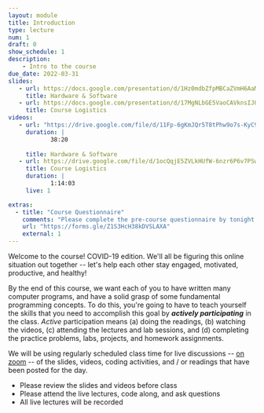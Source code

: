 ```yaml
---
layout: module
title: Introduction
type: lecture
num: 1
draft: 0
show_schedule: 1
description:
    - Intro to the course
due_date: 2022-03-31
slides:
   - url: https://docs.google.com/presentation/d/1Hz0mdbZfpMBCaZVmH6AaMLeyGutDlBArx7Anv-kjHzc/edit?usp=sharing
     title: Hardware & Software
   - url: https://docs.google.com/presentation/d/17MgNLbGE5VaoCAVknsIJQ--s_MK3uLr8z_yNkb1R5cY/edit?usp=sharing
     title: Course Logistics
videos:
   - url: "https://drive.google.com/file/d/11Fp-6gKmJQr5T8tPhw9o7s-KyC9m0lhh/view?usp=sharing"
     duration: |
            38:20
        
     title: Hardware & Software
   - url: https://drive.google.com/file/d/1ocQqjE5ZVLkHUfW-6nzr6P6v7PSw_iZh/view?usp=sharing
     title: Course Logistics
     duration: |
            1:14:03
     live: 1

extras:
  - title: "Course Questionnaire"
    comments: "Please complete the pre-course questionnaire by tonight (4/1)!"
    url: "https://forms.gle/Z1S3HcH38kDVSLAXA"
    external: 1
---
```


Welcome to the course! COVID-19 edition. We'll all be figuring this online situation out together -- let's help each other stay engaged, motivated, productive, and healthy! 

By the end of this course, we want each of you to have written many computer programs, and have a solid grasp of some fundamental programming concepts. To do this, you're going to have to teach yourself the skills that you need to accomplish this goal by ***actively participating*** in the class. *Active* participation means (a) doing the readings, (b) watching the videos, (c) attending the lectures and lab sessions, and (d) completing the practice problems, labs, projects, and homework assignments.

We will be using regularly scheduled class time for live discussions -- [on zoom](../resources/zoom) -- of the slides, videos, coding activities, and / or readings that have been posted for the day. 
* Please review the slides and videos before class
* Please attend the live lectures, code along, and ask questions
* All live lectures will be recorded

